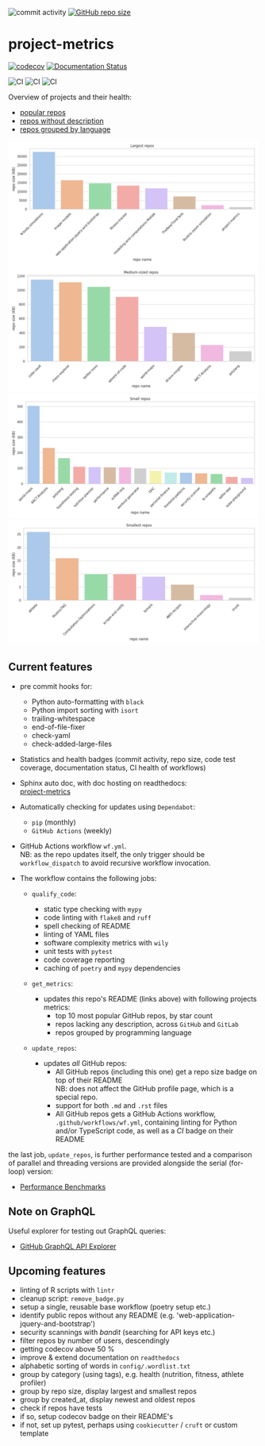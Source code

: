 ![commit activity](https://img.shields.io/github/commit-activity/m/TheNewThinkTank/project-metrics)
[![GitHub repo size](https://img.shields.io/github/repo-size/TheNewThinkTank/project-metrics?style=flat&logo=github&logoColor=whitesmoke&label=Repo%20Size)](https://github.com/TheNewThinkTank/project-metrics/archive/refs/heads/main.zip)

# project-metrics

[![codecov](https://codecov.io/gh/TheNewThinkTank/project-metrics/branch/main/graph/badge.svg)](https://codecov.io/gh/TheNewThinkTank/project-metrics)
[![Documentation Status](https://readthedocs.org/projects/project-metrics/badge/?version=latest)](https://project-metrics.readthedocs.io/en/latest/?badge=latest)

![CI](https://github.com/TheNewThinkTank/project-metrics/actions/workflows/wf.yml/badge.svg)
![CI](https://github.com/TheNewThinkTank/project-metrics/actions/workflows/matrix_update_gh_repos.yml/badge.svg)
![CI](https://github.com/TheNewThinkTank/project-metrics/actions/workflows/threading_update_gh_repos.yml/badge.svg)

Overview of projects and their health:

- [popular repos](query-results/popular_repos.md)<br>
- [repos without description](query-results/repos_wo_desc.md)<br>
- [repos grouped by language](query-results/group_by_lang.md)

![8 largest repos](imgs/8_largest_repos.png)
![8 medium-sized repos](imgs/8_medium_repos.png)
![small repos](imgs/small_repos.png)
![8 smallest repos](imgs/8_smallest_repos.png)

## Current features

- pre commit hooks for:
  - Python auto-formatting with `black`
  - Python import sorting with `isort`
  - trailing-whitespace
  - end-of-file-fixer
  - check-yaml
  - check-added-large-files

- Statistics and health badges
  (commit activity, repo size, code test coverage, documentation status, CI health of workflows)

- Sphinx auto doc, with doc hosting on readthedocs:<br>
[project-metrics](https://project-metrics.readthedocs.io/en/latest/)

- Automatically checking for updates using `Dependabot`:
  - `pip` (monthly)
  - `GitHub Actions` (weekly)

- GitHub Actions workflow `wf.yml`.<br>NB: as the repo updates itself, the only trigger should be `workflow_dispatch` to avoid recursive workflow invocation.
- The workflow contains the following jobs:
  - `qualify_code`:
    - static type checking with `mypy`
    - code linting with `flake8` and `ruff`
    - spell checking of README
    - linting of YAML files
    - software complexity metrics with `wily`
    - unit tests with `pytest`
    - code coverage reporting
    - caching of `poetry` and `mypy` dependencies

  - `get_metrics`:
    - updates *this* repo's README (links above) with following projects metrics:
      - top 10 most popular GitHub repos, by star count
      - repos lacking any description, across `GitHub` and `GitLab`
      - repos grouped by programming language

  - `update_repos`:
    - updates *all* GitHub repos:
      - All GitHub repos (including this one) get a repo size badge on top of their README<br>
        NB: does not affect the GitHub profile page, which is a special repo.
      - support for both `.md` and `.rst` files
      - All GitHub repos gets a GitHub Actions workflow, `.github/workflows/wf.yml`,
        containing linting for Python and/or TypeScript code,
        as well as a *CI* badge on their README

the last job, `update_repos`, is further performance tested and a comparison of parallel and threading versions are
provided alongside the serial (for-loop) version:<br>
- [Performance Benchmarks](BENCHMARKS.md)

## Note on GraphQL

Useful explorer for testing out GraphQL queries:
- [GitHub GraphQL API Explorer](https://docs.github.com/en/graphql/overview/explorer)

## Upcoming features
- linting of R scripts with `lintr`
- cleanup script: `remove_badge.py`
- setup a single, reusable base workflow (poetry setup etc.)
- identify public repos without any README (e.g. 'web-application-jquery-and-bootstrap')
- security scannings with *bandit* (searching for API keys etc.)
- filter repos by number of users, descendingly
- getting codecov above 50 %
- improve & extend documentation on `readthedocs`
- alphabetic sorting of words in `config/.wordlist.txt`
- group by category (using tags), e.g. health (nutrition, fitness, athlete profiler)
- group by repo size, display largest and smallest repos
- group by created_at, display newest and oldest repos
- check if repos have tests
- if so, setup codecov badge on their README's
- if not, set up pytest, perhaps using `cookiecutter` / `cruft` or custom template
